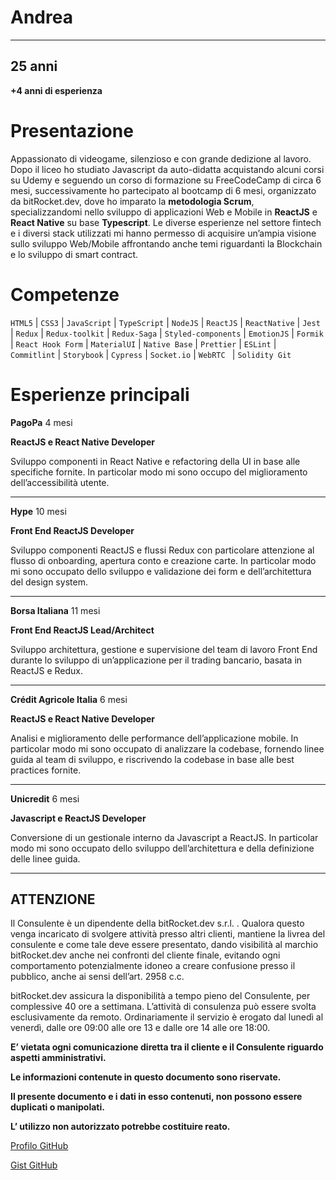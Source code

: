 # Andrea

---

## 25 anni

**+4 anni di esperienza**

# Presentazione

Appassionato di videogame, silenzioso e con grande dedizione al lavoro. Dopo il liceo ho studiato Javascript da auto-didatta acquistando alcuni corsi su Udemy e seguendo un corso di formazione su FreeCodeCamp di circa 6 mesi, successivamente ho partecipato al bootcamp di 6 mesi, organizzato da bitRocket.dev, dove ho imparato la **metodologia Scrum**, specializzandomi nello sviluppo di applicazioni Web e Mobile in **ReactJS** e **React Native** su base **Typescript**. Le diverse esperienze nel settore fintech e i diversi stack utilizzati mi hanno permesso di acquisire un’ampia visione sullo sviluppo Web/Mobile affrontando anche temi riguardanti la Blockchain e lo sviluppo di smart contract.

# Competenze

`HTML5` | `CSS3` | `JavaScript` | `TypeScript` | `NodeJS` | `ReactJS` | `ReactNative` | `Jest` | `Redux` | `Redux-toolkit` | `Redux-Saga` | `Styled-components` | `EmotionJS` | `Formik` | `React Hook Form` | `MaterialUI` | `Native Base` | `Prettier` | `ESLint` | ` Commitlint` | `Storybook` | `Cypress` | `Socket.io` | `WebRTC ` | `Solidity Git`

# Esperienze principali

**PagoPa** 4 mesi

**ReactJS e React Native Developer**

Sviluppo componenti in React Native e refactoring della UI in base alle specifiche fornite.
In particolar modo mi sono occupo del miglioramento dell’accessibilità utente.

---

**Hype** 10 mesi

**Front End ReactJS Developer**

Sviluppo componenti ReactJS e flussi Redux con particolare attenzione al flusso di onboarding, apertura conto e creazione carte. In particolar modo mi sono occupato dello sviluppo e validazione dei form e dell’architettura del design system.

---

**Borsa Italiana** 11 mesi

**Front End ReactJS Lead/Architect**

Sviluppo architettura, gestione e supervisione del team di lavoro Front End durante lo
sviluppo di un’applicazione per il trading bancario, basata in ReactJS e Redux.

---

**Crédit Agricole Italia** 6 mesi

**ReactJS e React Native Developer**

Analisi e miglioramento delle performance dell’applicazione mobile. In particolar modo mi sono occupato di analizzare la codebase, fornendo linee guida al team di sviluppo, e riscrivendo la codebase in base alle best practices fornite.

---

**Unicredit** 6 mesi

**Javascript e ReactJS Developer**

Conversione di un gestionale interno da Javascript a ReactJS. In particolar modo mi sono occupato dello sviluppo dell’architettura e della definizione delle linee guida.

---

## ATTENZIONE

Il Consulente è un dipendente della bitRocket.dev s.r.l. . Qualora questo venga incaricato di svolgere attività presso altri clienti, mantiene la livrea del consulente e come tale deve essere presentato, dando visibilità al marchio bitRocket.dev anche nei confronti del cliente finale, evitando ogni comportamento potenzialmente idoneo a creare confusione presso il pubblico, anche ai sensi dell’art. 2958 c.c.

bitRocket.dev assicura la disponibilità a tempo pieno del Consulente, per complessive 40 ore a settimana. L’attività di consulenza può essere svolta esclusivamente da remoto. Ordinariamente il servizio è erogato dal lunedì al venerdì, dalle ore 09:00 alle ore 13 e dalle ore 14 alle ore 18:00.

**E’ vietata ogni comunicazione diretta tra il cliente e il Consulente riguardo aspetti amministrativi.**

**Le informazioni contenute in questo documento sono riservate.**

**Il presente documento e i dati in esso contenuti, non possono essere duplicati o manipolati.**

**L’ utilizzo non autorizzato potrebbe costituire reato.**

[Profilo GitHub](https://github.com/andreafavaro-bitrocketdev)

[Gist GitHub](https://gist.github.com/andreafavaro-bitrocketdev)
